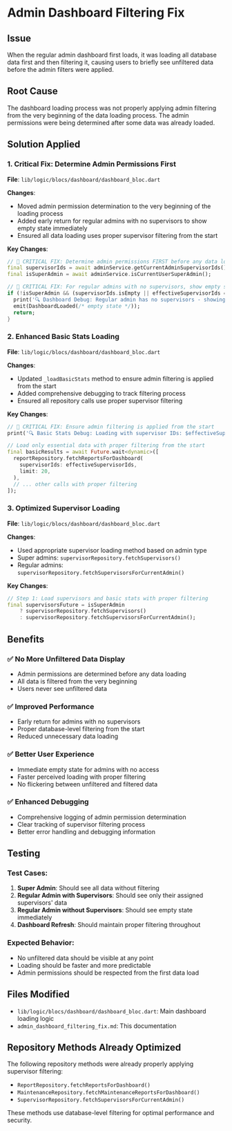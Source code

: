 # Admin Dashboard Filtering Fix

## Issue
When the regular admin dashboard first loads, it was loading all database data first and then filtering it, causing users to briefly see unfiltered data before the admin filters were applied.

## Root Cause
The dashboard loading process was not properly applying admin filtering from the very beginning of the data loading process. The admin permissions were being determined after some data was already loaded.

## Solution Applied

### 1. **Critical Fix: Determine Admin Permissions First**
**File**: `lib/logic/blocs/dashboard/dashboard_bloc.dart`

**Changes**:
- Moved admin permission determination to the very beginning of the loading process
- Added early return for regular admins with no supervisors to show empty state immediately
- Ensured all data loading uses proper supervisor filtering from the start

**Key Changes**:
```dart
// 🚀 CRITICAL FIX: Determine admin permissions FIRST before any data loading
final supervisorIds = await adminService.getCurrentAdminSupervisorIds();
final isSuperAdmin = await adminService.isCurrentUserSuperAdmin();

// 🚀 CRITICAL FIX: For regular admins with no supervisors, show empty state immediately
if (!isSuperAdmin && (supervisorIds.isEmpty || effectiveSupervisorIds == null)) {
  print('🔍 Dashboard Debug: Regular admin has no supervisors - showing empty state');
  emit(DashboardLoaded(/* empty state */));
  return;
}
```

### 2. **Enhanced Basic Stats Loading**
**File**: `lib/logic/blocs/dashboard/dashboard_bloc.dart`

**Changes**:
- Updated `_loadBasicStats` method to ensure admin filtering is applied from the start
- Added comprehensive debugging to track filtering process
- Ensured all repository calls use proper supervisor filtering

**Key Changes**:
```dart
// 🚀 CRITICAL FIX: Ensure admin filtering is applied from the start
print('🔍 Basic Stats Debug: Loading with supervisor IDs: $effectiveSupervisorIds');

// Load only essential data with proper filtering from the start
final basicResults = await Future.wait<dynamic>([
  reportRepository.fetchReportsForDashboard(
    supervisorIds: effectiveSupervisorIds,
    limit: 20,
  ),
  // ... other calls with proper filtering
]);
```

### 3. **Optimized Supervisor Loading**
**File**: `lib/logic/blocs/dashboard/dashboard_bloc.dart`

**Changes**:
- Used appropriate supervisor loading method based on admin type
- Super admins: `supervisorRepository.fetchSupervisors()`
- Regular admins: `supervisorRepository.fetchSupervisorsForCurrentAdmin()`

**Key Changes**:
```dart
// Step 1: Load supervisors and basic stats with proper filtering
final supervisorsFuture = isSuperAdmin 
    ? supervisorRepository.fetchSupervisors()
    : supervisorRepository.fetchSupervisorsForCurrentAdmin();
```

## Benefits

### ✅ **No More Unfiltered Data Display**
- Admin permissions are determined before any data loading
- All data is filtered from the very beginning
- Users never see unfiltered data

### ✅ **Improved Performance**
- Early return for admins with no supervisors
- Proper database-level filtering from the start
- Reduced unnecessary data loading

### ✅ **Better User Experience**
- Immediate empty state for admins with no access
- Faster perceived loading with proper filtering
- No flickering between unfiltered and filtered data

### ✅ **Enhanced Debugging**
- Comprehensive logging of admin permission determination
- Clear tracking of supervisor filtering process
- Better error handling and debugging information

## Testing

### Test Cases:
1. **Super Admin**: Should see all data without filtering
2. **Regular Admin with Supervisors**: Should see only their assigned supervisors' data
3. **Regular Admin without Supervisors**: Should see empty state immediately
4. **Dashboard Refresh**: Should maintain proper filtering throughout

### Expected Behavior:
- No unfiltered data should be visible at any point
- Loading should be faster and more predictable
- Admin permissions should be respected from the first data load

## Files Modified
- `lib/logic/blocs/dashboard/dashboard_bloc.dart`: Main dashboard loading logic
- `admin_dashboard_filtering_fix.md`: This documentation

## Repository Methods Already Optimized
The following repository methods were already properly applying supervisor filtering:
- `ReportRepository.fetchReportsForDashboard()`
- `MaintenanceRepository.fetchMaintenanceReportsForDashboard()`
- `SupervisorRepository.fetchSupervisorsForCurrentAdmin()`

These methods use database-level filtering for optimal performance and security. 